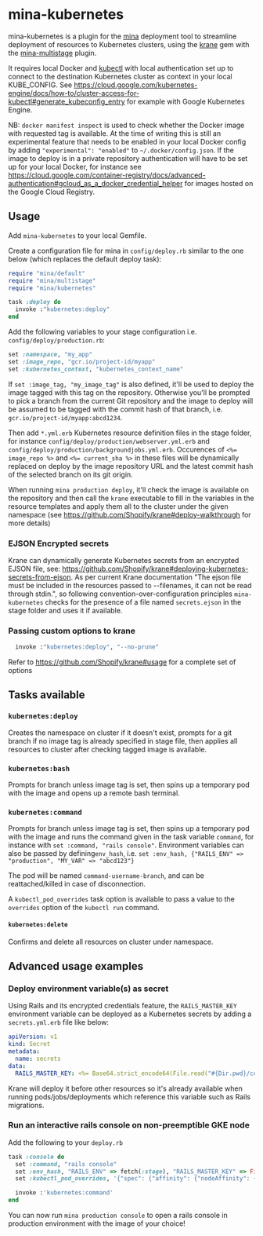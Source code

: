 # mina-kubernetes
 mina-kubernetes is a plugin for the [mina](https://github.com/mina-deploy/mina) deployment tool to streamline deployment of resources to Kubernetes clusters, using the [krane](https://github.com/Shopify/krane) gem with the [mina-multistage](https://github.com/endoze/mina-multistage) plugin.

It requires local Docker and [kubectl](https://cloud.google.com/kubernetes-engine/docs/quickstart) with local authentication set up to connect to the destination Kubernetes cluster as context in your local KUBE_CONFIG. See https://cloud.google.com/kubernetes-engine/docs/how-to/cluster-access-for-kubectl#generate_kubeconfig_entry for example with Google Kubernetes Engine.

NB: `docker manifest inspect` is used to check whether the Docker image with requested tag is available. At the time of writing this is still an experimental feature that needs to be enabled in your local Docker config by adding `"experimental": "enabled"` to `~/.docker/config.json`.
If the image to deploy is in a private repository authentication will have to be set up for your local Docker, for instance see https://cloud.google.com/container-registry/docs/advanced-authentication#gcloud_as_a_docker_credential_helper for images hosted on the Google Cloud Registry.

## Usage

Add `mina-kubernetes` to your local Gemfile.

Create a configuration file for mina in `config/deploy.rb` similar to the one below (which replaces the default deploy task):
```ruby
require "mina/default"
require "mina/multistage"
require "mina/kubernetes"

task :deploy do
  invoke :"kubernetes:deploy"
end
```

Add the following variables to your stage configuration i.e. `config/deploy/production.rb`:
```ruby
set :namespace, "my_app"
set :image_repo, "gcr.io/project-id/myapp"
set :kubernetes_context, "kubernetes_context_name"
```

If `set :image_tag, "my_image_tag"` is also defined, it'll be used to deploy the image tagged with this tag on the repository. Otherwise you'll be prompted to pick a branch from the current Git repository and the image to deploy will be assumed to be tagged with the commit hash of that branch, i.e. `gcr.io/project-id/myapp:abcd1234`.

Then add `*.yml.erb` Kubernetes resource definition files in the stage folder, for instance `config/deploy/production/webserver.yml.erb` and `config/deploy/production/backgroundjobs.yml.erb`. Occurences of `<%= image_repo %>` and `<%= current_sha %>` in these files will be dynamically replaced on deploy by the image repository URL and the latest commit hash of the selected branch on its git origin.

When running `mina production deploy`, it'll check the image is available on the repository and then call the `krane` executable to fill in the variables in the resource templates and apply them all to the cluster under the given namespace (see https://github.com/Shopify/krane#deploy-walkthrough for more details)

### EJSON Encrypted secrets

Krane can dynamically generate Kubernetes secrets from an encrypted EJSON file, see: https://github.com/Shopify/krane#deploying-kubernetes-secrets-from-ejson. As per current Krane documentation "The ejson file must be included in the resources passed to --filenames, it can not be read through stdin.", so
following convention-over-configuration principles `mina-kubernetes` checks for the presence of a file named `secrets.ejson` in the stage folder and uses it if available.

### Passing custom options to krane

```ruby
  invoke :"kubernetes:deploy", "--no-prune"
```

Refer to https://github.com/Shopify/krane#usage for a complete set of options

## Tasks available

### `kubernetes:deploy`

Creates the namespace on cluster if it doesn't exist, prompts for a git branch if no image tag is already specified in stage file, then applies all resources to cluster after checking tagged image is available.

### `kubernetes:bash`

Prompts for branch unless image tag is set, then spins up a temporary pod with the image and opens up a remote bash terminal.

### `kubernetes:command`

Prompts for branch unless image tag is set, then spins up a temporary pod with the image and runs the command given in the task variable `command`, for instance with `set :command, "rails console"`. Environment variables can also be passed by defining`env_hash`, i.e. `set :env_hash, {"RAILS_ENV" => "production", "MY_VAR" => "abcd123"}`

The pod will be named `command-username-branch`, and can be reattached/killed in case of disconnection.

A `kubectl_pod_overrides` task option is available to pass a value to the `overrides` option of the `kubectl run` command.

#### `kubernetes:delete`

Confirms and delete all resources on cluster under namespace.

## Advanced usage examples

### Deploy environment variable(s) as secret

Using Rails and its encrypted credentials feature, the `RAILS_MASTER_KEY` environment variable can be deployed as a Kubernetes secrets by adding a `secrets.yml.erb` file like below:
```yml
apiVersion: v1
kind: Secret
metadata:
  name: secrets
data:
  RAILS_MASTER_KEY: <%= Base64.strict_encode64(File.read("#{Dir.pwd}/config/credentials/production.key").strip) %>
```

Krane will deploy it before other resources so it's already available when running pods/jobs/deployments which reference this variable such as Rails migrations.

### Run an interactive rails console on non-preemptible GKE node

Add the following to your `deploy.rb`
``` ruby
task :console do
  set :command, "rails console"
  set :env_hash, "RAILS_ENV" => fetch(:stage), "RAILS_MASTER_KEY" => File.read("#{Dir.pwd}/config/credentials/#{fetch(:stage)}.key").strip
  set :kubectl_pod_overrides, '{"spec": {"affinity": {"nodeAffinity": {"requiredDuringSchedulingIgnoredDuringExecution": {"nodeSelectorTerms": [{"matchExpressions": [{"key": "cloud.google.com/gke-preemptible", "operator": "DoesNotExist"} ] } ] } } } } }'

  invoke :'kubernetes:command'
end
```
You can now run `mina production console` to open a rails console in production environment with the image of your choice!
